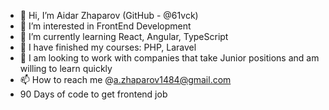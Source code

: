 - 👋 Hi, I’m Aidar Zhaparov (GitHub - @61vck)
- 👀 I’m interested in FrontEnd Development
- 🌱 I’m currently learning React, Angular, TypeScript
- 👀 I have finished my courses: PHP, Laravel
- 💞️ I am looking to work with companies that take Junior positions and am willing to learn quickly 
- 📫 How to reach me @a.zhaparov1484@gmail.com
- 90 Days of code to get frontend job 

<!---
61vck/61vck is a ✨ special ✨ repository because its `README.md` (this file) appears on your GitHub profile.
You can click the Preview link to take a look at your changes.
--->
